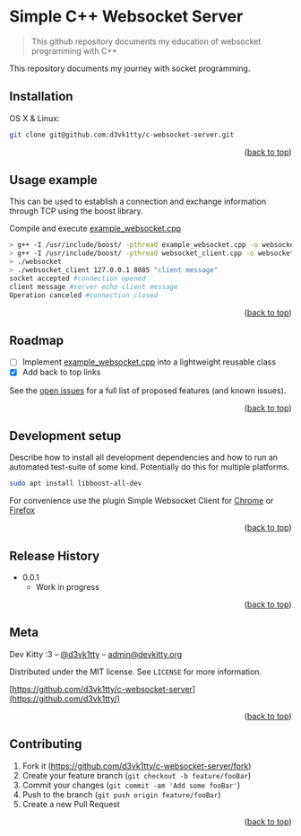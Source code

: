 # Simple C++ Websocket Server
> This github repository documents my education of websocket programming with C++ 

This repository documents my journey with socket programming.

## Installation

OS X & Linux:

```sh
git clone git@github.com:d3vk1tty/c-websocket-server.git
```

<p align="right">(<a href="#top">back to top</a>)</p>

## Usage example

This can be used to establish a connection and exchange information through TCP using the boost library.

Compile and execute [example_websocket.cpp](https://github.com/d3vk1tty/c-websocket-server/blob/main/example_websocket.cpp)

```sh
> g++ -I /usr/include/boost/ -pthread example_websocket.cpp -o websocket
> g++ -I /usr/include/boost/ -pthread websocket_client.cpp -o websocket_client
> ./websocket
> ./websocket_client 127.0.0.1 8085 "client message"
socket accepted #connection opened
client message #server echo client message
Operation canceled #connection closed
```

<p align="right">(<a href="#top">back to top</a>)</p>

<!-- ROADMAP -->
## Roadmap

- [ ] Implement [example_websocket.cpp](https://github.com/d3vk1tty/c-websocket-server/blob/main/example_websocket.cpp) into a lightweight reusable class
- [x] Add back to top links

See the [open issues](https://github.com/othneildrew/Best-README-Template/issues) for a full list of proposed features (and known issues).

<p align="right">(<a href="#top">back to top</a>)</p>


## Development setup

Describe how to install all development dependencies and how to run an automated test-suite of some kind. Potentially do this for multiple platforms.

```sh
sudo apt install libboost-all-dev
```

For convenience use the plugin Simple Websocket Client for [Chrome](https://chrome.google.com/webstore/detail/simple-websocket-client/pfdhoblngboilpfeibdedpjgfnlcodoo) or [Firefox](https://addons.mozilla.org/en-US/firefox/addon/simple-websocket-client/)

<p align="right">(<a href="#top">back to top</a>)</p>

## Release History

* 0.0.1
    * Work in progress

<p align="right">(<a href="#top">back to top</a>)</p>

## Meta

Dev Kitty :3 – [@d3vk1tty](https://twitter.com/d3vk1tty) – admin@devkitty.org

Distributed under the MIT license. See ``LICENSE`` for more information.

[https://github.com/d3vk1tty/c-websocket-server](https://github.com/d3vk1tty/)

<p align="right">(<a href="#top">back to top</a>)</p>

## Contributing

1. Fork it (<https://github.com/d3vk1tty/c-websocket-server/fork>)
2. Create your feature branch (`git checkout -b feature/fooBar`)
3. Commit your changes (`git commit -am 'Add some fooBar'`)
4. Push to the branch (`git push origin feature/fooBar`)
5. Create a new Pull Request

<p align="right">(<a href="#top">back to top</a>)</p>
